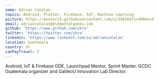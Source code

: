 ```yaml
---
name: Adrian Catalan
topics: Android, Flutter, Firebase, IoT, Machine Learning
picture: https://avatars3.githubusercontent.com/u/398169?s=400&v=4
email: adriancatalan@elementalgeeks.com
github: 'https://www.github.com/ykro'
twitter: 'https://twitter.com/ykro'
linkedin: 'https://www.linkedin.com/in/adriancatalan'
location: Guatemala
country: GT
canPayTravel: Y
---
```

Android, IoT & Firebase GDE, Launchpad Mentor, Sprint Master. GCDC Guatemala organizer and GalileoU Innovation Lab Director.
